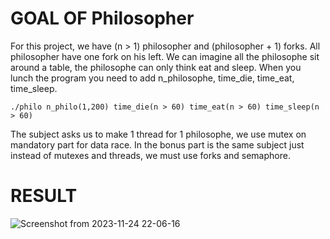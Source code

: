 # GOAL OF Philosopher
For this project, we have (n > 1) philosopher and (philosopher + 1) forks. All philosopher have one fork on his left. We can imagine all the philosophe sit around a table, the philosophe can only think eat and sleep. When you lunch the program you need to add n_philosophe, time_die, time_eat, time_sleep.
```
./philo n_philo(1,200) time_die(n > 60) time_eat(n > 60) time_sleep(n > 60)
```
The subject asks us to make 1 thread for 1 philosophe, we use mutex on mandatory part for data race. In the bonus part is the same subject just instead of mutexes and threads, we must use forks and semaphore.

# RESULT

![Screenshot from 2023-11-24 22-06-16](https://github.com/mamaPvP/Pipex/assets/105978556/06b7abf6-a87d-49f2-afdb-ee3460e9fa1b)

